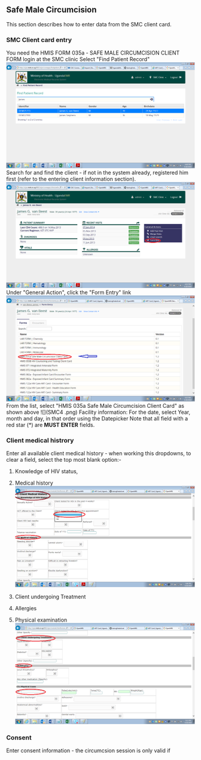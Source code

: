 ## Safe Male Circumcision
This section describes how to enter data from the SMC client card.

### SMC Client card entry
You need the HMIS FORM 035a - SAFE MALE CIRCUMCISION CLIENT FORM
login at the SMC clinic 
Select "Find Patient Record"
![](SMC1.png)
Search for and find the client - if not in the system already, registered him first (refer to the  entering client information section).
![](SMC2.png)
Under "General Action", click the "Form Entry" link
![](SMC3.png)
From the list, select "HMIS 035a Safe Male Circumcision Client Card" as shown above
![](SMC4 .png)
Facility information: For the date, select Year, month and day, in that order using the Datepicker
Note that all field with a red star (*) are **MUST ENTER** fields.

### Client medical histrory
Enter all available client medical history - when working this dropdowns, to clear a field, select the top most blank option:-
1. Knowledge of HIV status, 
2. Medical history
 ![](SMC5.png)
 
3. Client undergoing Treatment
4. Allergies
5. Physical examination
![](SMC6.png)
### Consent
Enter consent information - the circumcsion session is only valid if 
 

